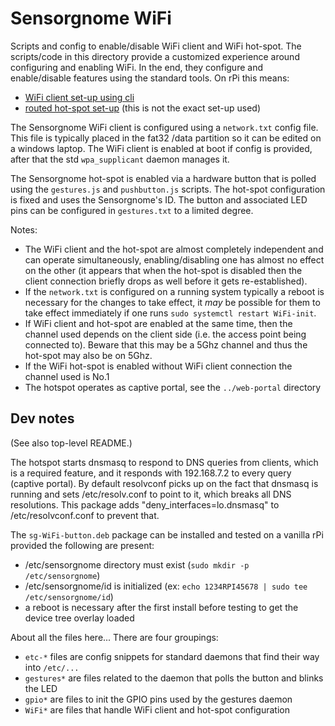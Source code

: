 Sensorgnome WiFi
================

Scripts and config to enable/disable WiFi client and WiFi hot-spot.
The scripts/code in this directory provide a customized experience around configuring
and enabling WiFi. In the end, they configure and enable/disable features using the
standard tools. On rPi this means:

- [WiFi client set-up using cli](https://www.raspberrypi.com/documentation/computers/configuration.html#using-the-command-line)
- [routed hot-spot set-up](https://www.raspberrypi.com/documentation/computers/configuration.html#setting-up-a-routed-wireless-access-point) (this is not the exact set-up used)

The Sensorgnome WiFi client is configured using a `network.txt` config file. This file is
typically placed in the fat32 /data partition so it can be edited on a windows laptop.
The WiFi client is enabled at boot if config is provided, after that the std `wpa_supplicant`
daemon manages it.

The Sensorgnome hot-spot is enabled via a hardware button that is polled using the `gestures.js`
and `pushbutton.js` scripts. The hot-spot configuration is fixed and uses the Sensorgnome's ID.
The button and associated LED pins can be configured in `gestures.txt` to a limited degree.

Notes:

- The WiFi client and the hot-spot are almost completely independent and can operate simultaneously,
  enabling/disabling one has almost no effect on the other (it appears that when the hot-spot is
  disabled then the client connection briefly drops as well before it gets re-established).
- If the `network.txt` is configured on a running system typically a reboot is necessary for the
  changes to take effect, it _may_ be possible for them to take effect immediately if one runs
  `sudo systemctl restart WiFi-init`.
- If WiFi client and hot-spot are enabled at the same time, then the channel used depends on the
  client side (i.e. the access point being connected to). Beware that this may be a 5Ghz channel
  and thus the hot-spot may also be on 5Ghz.
- If the WiFi hot-spot is enabled without WiFi client connection the channel used is No.1
- The hotspot operates as captive portal, see the `../web-portal` directory

Dev notes
---------

(See also top-level README.)

The hotspot starts dnsmasq to respond to DNS queries from clients, which is a required feature,
and it responds with 192.168.7.2 to every query (captive portal). By default resolvconf picks
up on the fact that dnsmasq is running and sets /etc/resolv.conf to point to it, which breaks
all DNS resolutions. This package adds "deny_interfaces=lo.dnsmasq" to /etc/resolvconf.conf
to prevent that.

The `sg-WiFi-button.deb` package can be installed and tested on a vanilla rPi provided the following
are present:

- /etc/sensorgnome directory must exist (`sudo mkdir -p /etc/sensorgnome`)
- /etc/sensorgnome/id is initialized (ex: `echo 1234RPI45678 | sudo tee /etc/sensorgnome/id`)
- a reboot is necessary after the first install before testing to get the device tree overlay loaded

About all the files here... There are four groupings:

- `etc-*` files are config snippets for standard daemons that find their way into `/etc/...`
- `gestures*` are files related to the daemon that polls the button and blinks the LED
- `gpio*` are files to init the GPIO pins used by the gestures daemon
- `WiFi*` are files that handle WiFi client and hot-spot configuration

